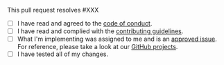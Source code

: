 This pull request resolves #XXX

 - [ ] I have read and agreed to the [code of conduct](https://github.com/ermm-movies/ermm-movies/blob/dev/.github/CODE_OF_CONDUCT.md).
 - [ ] I have read and complied with the [contributing guidelines](https://github.com/ermm-movies/ermm-movies/blob/dev/.github/CONTRIBUTING.md).
 - [ ] What I'm implementing was assigned to me and is an [approved issue](https://github.com/ermm-movies/ermm-movies/issues?q=is%3Aopen+is%3Aissue+label%3Aapproved). For reference, please take a look at our [GitHub projects](https://github.com/ermm-movies/ermm-movies/projects).
 - [ ] I have tested all of my changes.
